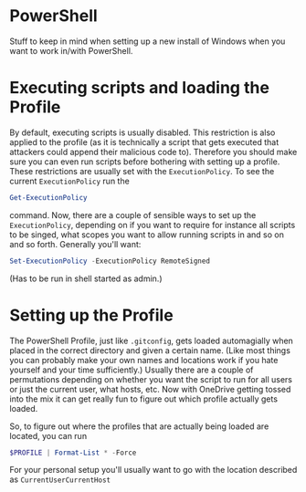 PowerShell
======

Stuff to keep in mind when setting up a new install of Windows when you want to work in/with PowerShell.

# Executing scripts and loading the Profile

By default, executing scripts is usually disabled. This restriction is also applied to the profile (as it is technically a script that gets executed that attackers could append their malicious code to). Therefore you should make sure you can even run scripts before bothering with setting up a profile. These restrictions are usually set with the `ExecutionPolicy`. To see the current `ExecutionPolicy` run the
```PowerShell
Get-ExecutionPolicy
```
command. Now, there are a couple of sensible ways to set up the `ExecutionPolicy`, depending on if you want to require for instance all scripts to be singed, what scopes you want to allow running scripts in and so on and so forth. Generally you'll want:
```PowerShell
Set-ExecutionPolicy -ExecutionPolicy RemoteSigned
```
(Has to be run in shell started as admin.)

# Setting up the Profile

The PowerShell Profile, just like `.gitconfig`, gets loaded automagially when placed in the correct directory and given a certain name. (Like most things you can probably make your own names and locations work if you hate yourself and your time sufficiently.) Usually there are a couple of permutations depending on whether you want the script to run for all users or just the current user, what hosts, etc. Now with OneDrive getting tossed into the mix it can get really fun to figure out which profile actually gets loaded.

So, to figure out where the profiles that are actually being loaded are located, you can run
```PowerShell
$PROFILE | Format-List * -Force
```
For your personal setup you'll usually want to go with the location described as `CurrentUserCurrentHost`
